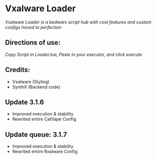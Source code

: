 # Vxalware Loader
*Vxalware Loader is a bedwars script hub with cool features and custom configs honed to perfection*
## Directions of use:
*Copy Script in Loader.lua, Paste in your executor, and click execute*
## Credits:
- Vxalware (Styling)
- SynthX (Backend code)
## Update 3.1.6
- Improved execution & stability
- Rewrited entire CatVape Config
## Update queue: 3.1.7
- Improved execution & stability
- Rewrited entire Rxalware Config
